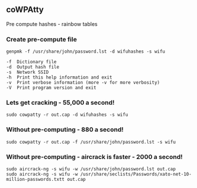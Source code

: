 ## coWPAtty

Pre compute hashes - rainbow tables

### Create pre-compute file

```text
genpmk -f /usr/share/john/password.lst -d wifuhashes -s wifu

-f 	Dictionary file
-d 	Output hash file
-s 	Network SSID
-h 	Print this help information and exit
-v 	Print verbose information (more -v for more verbosity)
-V 	Print program version and exit
```

### Lets get cracking - 55,000 a second!
```text
sudo cowpatty -r out.cap -d wifuhashes -s wifu
```

### Without pre-computing - 880 a second!
```text
sudo cowpatty -r out.cap -f /usr/share/john/password.lst -s wifu
```

### Without pre-computing - aircrack is faster - 2000 a second!
```text
sudo aircrack-ng -s wifu -w /usr/share/john/password.lst out.cap
sudo aircrack-ng -s wifu -w /usr/share/seclists/Passwords/xato-net-10-million-passwords.txtt out.cap
```
